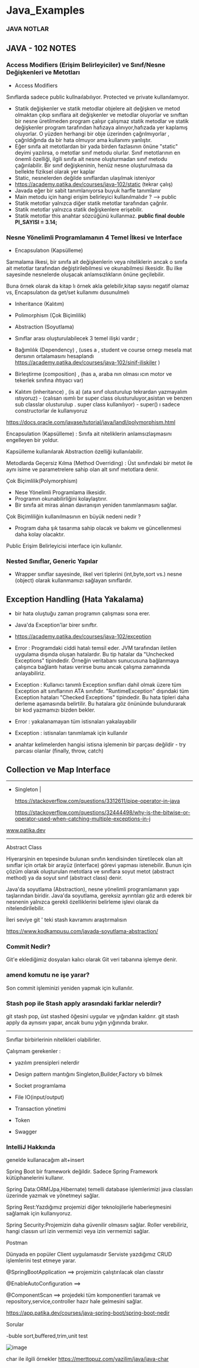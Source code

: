 # Java_Examples

### JAVA NOTLAR

## JAVA - 102 NOTES

### Access Modifiers (Erişim Belirleyiciler) ve Sınıf/Nesne Değişkenleri ve Metotları
-  Access Modifiers
  
Sınıflarda sadece public kullnaılabılıyor. Protected ve private kullanılamıyor.
- Statik değişkenler ve statik metodlar objelere ait değişken ve metod olmaktan çıkıp sınıflara ait değişkenler ve metodlar oluyorlar ve sınıftan bir nesne üretilmeden program çalışır çalışmaz statik metodlar ve statik değişkenler program tarafından hafızaya alınıyor,hafızada yer kaplamış oluyorlar. O yüzden herhangi bir obje üzerinden çağrılmıyorlar , çağrıldığında da bir hata olmuyor ama kullanımı yanlıştır.
- Eğer sınıfa ait metotlardan bir yada birden fazlasının önüne "static" deyimi yazılırsa, o metotlar sınıf metodu olurlar. Sınıf metotlarının en önemli özelliği, ilgili sınıfa ait nesne oluşturmadan sınıf metodu çağırılabilir. Bir sınıf değişkeninin, henüz nesne oluşturulmasa da bellekte fiziksel olarak yer kaplar
- Static, nesnelerden değilde sınıflardan ulaşılmak isteniyor
- https://academy.patika.dev/courses/java-102/static (tekrar çalış)
-  Javada eğer bir sabit tanımlanıyorsa buyuk harfle tanımlanır
-  Main metodu için hangi erişim belirleyici kullanılmalıdır ? --> public
- Statik metotlar yalnızca diğer statik metotlar tarafından çağrılır.
- Statik metotlar yalnızca statik değişkenlere erişebilir.
- Statik metotlar this anahtar sözcüğünü kullanmaz.
**public final double  PI_SAYISI = 3.14;**


### Nesne Yönelimli Programlamanın 4 Temel İlkesi ve Interface
- Encapsulatıon (Kapsülleme)

Sarmalama ilkesi, bir sınıfa ait değişkenlerin veya niteliklerin ancak o sınıfa ait metotlar tarafından değiştirilebilmesi ve okunabilmesi ilkesidir. Bu ilke sayesinde nesnelerde oluşacak anlamsızlıkların önüne geçilebilir.

Buna örnek olarak da kitap lı örnek akla gelebilir,kitap sayısı negatif olamaz vs, Encapsulatıon da get/set kullanımı dusunulmelı

- Inheritance (Kalıtım)
- Polimorphism (Çok Biçimlilik)
- Abstraction (Soyutlama)


- Sınıflar arası oluşturulabilecek 3 temel ilişki vardır ;
- Bağımlılık (Dependency) , (uses a , student ve course ornegı mesela mat dersının ortalamasını hesaplandı https://academy.patika.dev/courses/java-102/sinif-iliskiler )
- Birleştirme (composition) , (has a, araba nın olması ıcın motor ve tekerlek sınıfına ıhtıyacı var)

- Kalıtım (inheritance) , (is a) (ata sınıf olusturulup tekrardan yazmayalım ıstıyoruz)
      - (calısan ısımlı bır super class olusturuluyor,asistan ve benzerı sub classlar olusturulup . super class kullanılıyor)
      - super() ı sadece constructorlar ıle kullanıyoruz


https://docs.oracle.com/javase/tutorial/java/IandI/polymorphism.html


Encapsulation (Kapsülleme) : Sınıfa ait niteliklerin anlamsızlaşmasını engelleyen bir yoldur.

Kapsülleme kullanılarak Abstraction özelliği kullanılabilir.

Metodlarda Geçersiz Kılma (Method Overriding) : Üst sınıfındaki bir metot ile aynı isime ve parametrelere sahip olan alt sınıf metotlara denir.

Çok Biçimlilik(Polymorphism)
- Nese Yönelimli Programlama ilkesidir.
- Programın okunabilirliğini kolaylaştırır.
- Bir sınıfa ait miras alınan davranışın yeniden tanımlanmasını sağlar.


Çok Biçimliliğin kullanılmasının en büyük nedeni nedir ?
- Program daha şık tasarıma sahip olacak ve bakımı ve güncellenmesi daha kolay olacaktır.


Public Erişim Belirleyicisi interface için kullanılır.


### Nested Sınıflar, Generic Yapılar

- Wrapper sınıflar sayesinde, ilkel veri tiplerini (int,byte,sort vs.) nesne (object) olarak kullanmamızı sağlayan sınıflardır.

## Exception Handling (Hata Yakalama)

- bir hata oluştuğu zaman programın çalışması sona erer.
- Java'da Exception'lar birer sınıftır.
- https://academy.patika.dev/courses/java-102/exception
- Error : Programdaki ciddi hatalı temsil eder. JVM tarafından iletilen uygulama dışında oluşan hatalardır. Bu tip hatalar da "Unchecked Exceptions" tipindedir. Örneğin veritabanı sunucusuna bağlanmaya çalışınca bağlantı hatası verirse bunu ancak çalışma zamanında anlayabiliriz.
- Exception : Kullanıcı tanımlı Exception sınıfları dahil olmak üzere tüm Exception alt sınıflarının ATA sınıfıdır. "RuntimeException" dışındaki tüm Exception hataları "Checked Exceptions" tipindedir. Bu hata tipleri daha derleme aşamasında belirtilir. Bu hatalara göz önününde bulundurarak bir kod yazmamızı bizden bekler.

- Error : yakalanamayan tüm istisnaları yakalayabilir
- Exception : istisnaları tanımlamak için kullanılır
- anahtar kelimelerden hangisi istisna işlemenin bir parçası değildir - try
  parcası olanlar (finally, throw, catch)

## Collection ve Map Interface






---------------------
- Singleton |
  
  https://stackoverflow.com/questions/3312611/pipe-operator-in-java
  
  https://stackoverflow.com/questions/32444498/why-is-the-bitwise-or-operator-used-when-catching-multiple-exceptions-in-j




www.patika.dev 


------------------------------------------------------------------------------

Abstract Class

Hiyerarşinin en tepesinde bulunan sınıfın kendisinden türetilecek olan alt sınıflar için ortak bir arayüz (interface) görevi yapması istenebilir. Bunun için çözüm olarak oluşturulan metotlara ve sınıflara soyut metot (abstract method) ya da soyut sınıf (abstract class) denir.

Java'da soyutlama (Abstraction), nesne yönelimli programlamanın yapı taşlarından biridir. Java'da soyutlama, gereksiz ayrıntıları göz ardı ederek bir nesnenin yalnızca gerekli özelliklerini belirleme işlevi olarak da nitelendirilebilir.

İleri seviye git ' teki stash kavramını araştırmalısın

https://www.kodkampusu.com/javada-soyutlama-abstraction/

### Commit Nedir?

Git'e eklediğimiz dosyaları kalıcı olarak Git veri tabanına işlemye denir.

### amend komutu ne işe yarar?

Son commit işleminizi yeniden yapmak için kullanılır.

### Stash pop ile Stash apply arasındaki farklar nelerdir?

git stash pop, üst stashed öğesini uygular ve yığından kaldırır. git stash apply da aynısını yapar, ancak bunu yığın yığınında bırakır.

-----------------------------------------------------------------

Sınıflar birbirlerinin nitelikleri olabilirler.

Çalışmam gerekenler :

- yazılım prensipleri nelerdir

- Design pattern mantığını Singleton,Builder,Factory vb bilmek

- Socket programlama

- File IO(input/output)

- Transaction yönetimi

- Token

- Swagger


### IntelliJ Hakkında

genelde kullanacağım alt+insert

Spring Boot bir framework değildir. Sadece Spring Framework kütüphanelerini kullanır.

Spring Data:ORM(Jpa,Hibernate) temelli database işlemlerimizi java classları üzerinde yazmak ve yönetmeyi sağlar.

Spring Rest:Yazdığımız projemizi diğer teknolojilerle haberleşmesini sağlamak için kullanıyoruz.

Spring Security:Projemizin daha güvenilir olmasını sağlar. Roller verebiliriz, hangi classın url izin vermemizi veya izin vermemizi sağlar.


Postman

Dünyada en popüler Client uygulamasıdır
Serviste yazdığımız CRUD işlemlerini test etmeye yarar.


@SpringBootApplication ==> projemizin çalıştırılacak olan classtır

@EnableAutoConfiguration ==>

@ComponentScan ==> projedeki tüm komponentleri taramak ve repository,service,controller hazır hale gelmesini sağlar.

https://app.patika.dev/courses/java-spring-boot/spring-boot-nedir



Sorular 

-buble sort,buffered,trim,unit test


![image](https://user-images.githubusercontent.com/61595808/200034300-ea700c7e-6eb1-4dc4-a89c-54d9955a72b5.png)


char ile ilgili örnekler https://merttopuz.com/yazilim/java/java-char
